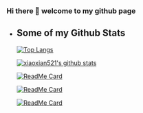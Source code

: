 ### Hi there 👋 welcome to my github page



- ## Some of my Github Stats

  [![Top Langs](https://github-readme-stats.vercel.app/api/top-langs/?username=xiaoxian521&layout=compact&theme=radical)](https://github.com/xiaoxian521/github-readme-stats)

  [![xiaoxian521's github stats](https://github-readme-stats.vercel.app/api?username=xiaoxian521&theme=radical)](https://github.com/xiaoxian521)

  [![ReadMe Card](https://github-readme-stats.vercel.app/api/pin/?username=xiaoxian521&repo=vue-pure-admin&theme=radical)](https://github.com/xiaoxian521/vue-pure-admin)

  [![ReadMe Card](https://github-readme-stats.vercel.app/api/pin/?username=xiaoxian521&repo=vue-node-sqlite3&theme=radical)](https://github.com/xiaoxian521/vue-node-sqlite3)
  
  [![ReadMe Card](https://github-readme-stats.vercel.app/api/pin/?username=xiaoxian521&repo=private-cli&theme=radical)](https://github.com/xiaoxian521/private-cli)
  


